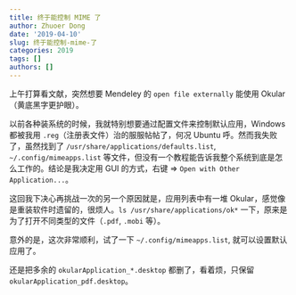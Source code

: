 ```yaml
---
title: 终于能控制 MIME 了
author: Zhuoer Dong
date: '2019-04-10'
slug: 终于能控制-mime-了
categories: 2019
tags: []
authors: []
---
```


上午打算看文献，突然想要 Mendeley 的 `open file externally` 能使用 Okular（黄底黑字更护眼）。

以前各种装系统的时候，我就特别想要通过配置文件来控制默认应用，Windows 都被我用 `.reg`（注册表文件）治的服服帖帖了，何况 Ubuntu 呼。然而我失败了，虽然找到了 `/usr/share/applications/defaults.list`, `~/.config/mimeapps.list` 等文件，但没有一个教程能告诉我整个系统到底是怎么工作的。结论是我决定用 GUI 的方式，右键 => `Open with Other Application...`。

这回我下决心再挑战一次的另一个原因就是，应用列表中有一堆 Okular，感觉像是重装软件时遗留的，很烦人。`ls /usr/share/applications/ok*` 一下，原来是为了打开不同类型的文件（`.pdf`, `.mobi` 等）。

意外的是，这次非常顺利，试了一下 `~/.config/mimeapps.list`, 就可以设置默认应用了。

还是把多余的 `okularApplication_*.desktop` 都删了，看着烦，只保留 `okularApplication_pdf.desktop`。
